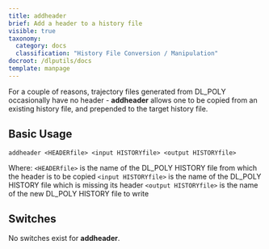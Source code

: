 ```yaml
---
title: addheader
brief: Add a header to a history file
visible: true
taxonomy:
  category: docs
  classification: "History File Conversion / Manipulation"
docroot: /dlputils/docs
template: manpage
---
```


For a couple of reasons, trajectory files generated from DL_POLY occasionally have no header - **addheader** allows one to be copied from an existing history file, and prepended to the target history file.

## Basic Usage

```
addheader <HEADERfile> <input HISTORYfile> <output HISTORYfile>
```

Where:
`<HEADERfile>` is the name of the DL_POLY HISTORY file from which the header is to be copied
`<input HISTORYfile>` is the name of the DL_POLY HISTORY file which is missing its header
`<output HISTORYfile>` is the name of the new DL_POLY HISTORY file to write

## Switches

No switches exist for **addheader**.

